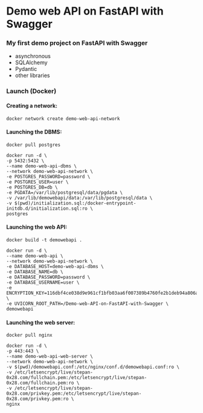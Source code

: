 # Demo web API on FastAPI with Swagger

### My first demo project on FastAPI with Swagger

- asynchronous
- SQLAlchemy
- Pydantic
- other libraries

### Launch (Docker)

#### Creating a network:

```
docker network create demo-web-api-network
```

#### Launching the DBMS:

```
docker pull postgres
```

```
docker run -d \
-p 5432:5432 \
--name demo-web-api-dbms \
--network demo-web-api-network \
-e POSTGRES_PASSWORD=password \
-e POSTGRES_USER=user \
-e POSTGRES_DB=db \
-e PGDATA=/var/lib/postgresql/data/pgdata \
-v /var/lib/demowebapi/data:/var/lib/postgresql/data \
-v $(pwd)/initialization.sql:/docker-entrypoint-initdb.d/initialization.sql:ro \
postgres
```

#### Launching the web API:

```
docker build -t demowebapi .
```

```
docker run -d \
--name demo-web-api \
--network demo-web-api-network \
-e DATABASE_HOST=demo-web-api-dbms \
-e DATABASE_NAME=db \
-e DATABASE_PASSWORD=password \
-e DATABASE_USERNAME=user \
-e ENCRYPTION_KEY=116dbf4ce038d9e961cf1bfb03aa6f007389b4760fe2b1deb94a806af2b29ad0 \
-e UVICORN_ROOT_PATH=/Demo-web-API-on-FastAPI-with-Swagger \
demowebapi
```

#### Launching the web server:

```
docker pull nginx
```

```
docker run -d \
-p 443:443 \
--name demo-web-api-web-server \
--network demo-web-api-network \
-v $(pwd)/demowebapi.conf:/etc/nginx/conf.d/demowebapi.conf:ro \
-v /etc/letsencrypt/live/stepan-0x28.com/fullchain.pem:/etc/letsencrypt/live/stepan-0x28.com/fullchain.pem:ro \
-v /etc/letsencrypt/live/stepan-0x28.com/privkey.pem:/etc/letsencrypt/live/stepan-0x28.com/privkey.pem:ro \
nginx
```